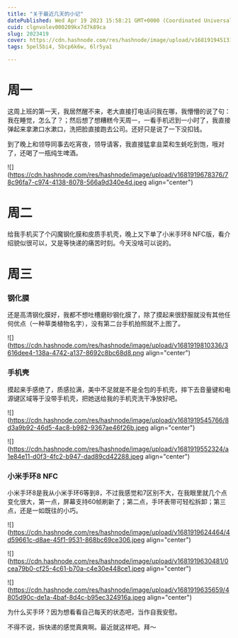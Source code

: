 ```yaml
---
title: "关于最近几天的小记"
datePublished: Wed Apr 19 2023 15:58:21 GMT+0000 (Coordinated Universal Time)
cuid: clgnvolev000209kx7d7k89ca
slug: 2023419
cover: https://cdn.hashnode.com/res/hashnode/image/upload/v1681919451314/cd815561-744a-47b3-9c9e-771060b5b518.jpeg
tags: 5pel5bi4, 5bcp6k6w, 6lr5ya1

---
```


# 周一

这周上班的第一天，我居然醒不来，老大直接打电话问我在哪，我懵懵的说了句：我在睡觉，怎么了？；然后想了想糟糕今天周一，一看手机迟到一小时了，我直接弹起来拿漱口水漱口，洗把脸直接跑去公司。还好只是说了一下没扣钱。

到了晚上和领导同事去吃宵夜，领导请客，我直接猛拿韭菜和生蚝吃到饱，哦对了，还喝了一瓶纯生啤酒。

![](https://cdn.hashnode.com/res/hashnode/image/upload/v1681919678376/78c96fa7-c974-4138-8078-566a9d340e4d.jpeg align="center")

# 周二

给我手机买了个闪魔钢化膜和皮质手机壳，晚上又下单了小米手环8 NFC版，看介绍貌似很可以，又是等快递的痛苦时刻。今天没啥可以说的。

# 周三

### 钢化膜

还是高清钢化膜好，我都不想吐槽磨砂钢化膜了，除了摸起来很舒服就没有其他任何优点（一种草类植物名字），没有第二台手机拍照就不上图了。

![](https://cdn.hashnode.com/res/hashnode/image/upload/v1681919810336/3616dee4-138a-4742-a137-8692c8bc68d8.png align="center")

### 手机壳

摸起来手感绝了，质感拉满，美中不足就是不是全包的手机壳，摔下去音量键和电源键区域等于没带手机壳，把她送给我的手机壳洗干净放好吧。

![](https://cdn.hashnode.com/res/hashnode/image/upload/v1681919545766/8d3a9b92-46d5-4ac8-b982-9367ae46f26b.jpeg align="center")

![](https://cdn.hashnode.com/res/hashnode/image/upload/v1681919552324/a1e84e11-d0f3-4fc2-b947-dad89cd42288.jpeg align="center")

### 小米手环8 NFC

小米手环8是我从小米手环6等到8，不过我感觉和7区别不大，在我眼里就几个点变化很大，第一点，屏幕支持60帧刷新了；第二点，手环表带可轻松拆卸；第三点，还是一如既往的小巧。

![](https://cdn.hashnode.com/res/hashnode/image/upload/v1681919624464/4d59661c-d8ae-45f1-9531-868bc69ce306.jpeg align="center")

![](https://cdn.hashnode.com/res/hashnode/image/upload/v1681919630481/0cea79b0-cf25-4c61-b70a-c4e30e448ce1.jpeg align="center")

![](https://cdn.hashnode.com/res/hashnode/image/upload/v1681919635659/4805d90c-de1a-4baf-8d4c-b95ec324916a.jpeg align="center")

为什么买手环？因为想看看自己每天的状态吧，当作自我安慰。

不得不说，拆快递的感觉真爽啊。最近就这样吧。拜～